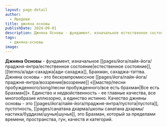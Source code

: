 ```yaml
---
layout: page-detail
author:
  - Яшодеви
title: джняна основы
publishDate: 2024-09-01
description: Джняна Основы - фундамент, изначальное естественное состояние, ади-сахаджа, Брахман, сахаджа-таттва.
tags:
  - джняна-основы
image:
---
```

**Джняна Основы** - фундамент, изначальное [[pages/йога/лайя-йога/праджня-янтра/естественное состояние|естественное состояние]], [[terms/a/ади-сахаджа|ади-сахаджа]], Брахман, сахаджа-таттва.
Джняна основы - это бескомпромиссное [[pages/йога/лайя-йога/праджня-янтра/воззрение|воззрение]] «[[мастер/песни пробужденного/song/песни пробужденного/все есть брахман|Все есть Брахман]]». Единство и недвойственность - ее главные качества, все многообразие иллюзорно, а единство истинно. Качество джняны основы - это [[pages/йога/лайя-йога/праджня-янтра/пустота|пустота]], пустотность, [[pages/санатана дхарма/школы санатана дхармы/настика/буддизм/шунья|шунья]], это Брахман, который за пределами времени, пространства, гун, качеств и категорий.

